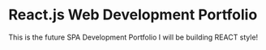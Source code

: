 # React.js Web Development Portfolio

This is the future SPA Development Portfolio I will be building REACT style!
